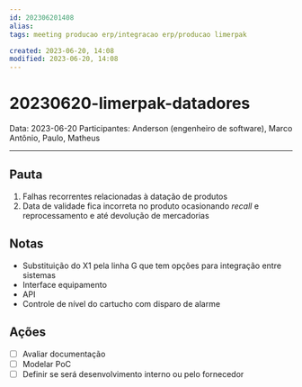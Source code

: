 ```yaml
---
id: 202306201408
alias: 
tags: meeting producao erp/integracao erp/producao limerpak

created: 2023-06-20, 14:08
modified: 2023-06-20, 14:08
---
```

# 20230620-limerpak-datadores

Data: 2023-06-20
Participantes: Anderson (engenheiro de software), Marco Antônio, Paulo, Matheus

---

## Pauta

1. Falhas recorrentes relacionadas à datação de produtos
2. Data de validade fica incorreta no produto ocasionando _recall_ e reprocessamento e até devolução de mercadorias

## Notas

- Substituição do X1 pela linha G que tem opções para integração entre sistemas
- Interface equipamento
- API
- Controle de nível do cartucho com disparo de alarme

## Ações

- [ ] Avaliar documentação
- [ ] Modelar PoC
- [ ] Definir se será desenvolvimento interno ou pelo fornecedor